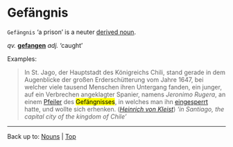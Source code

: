 # Gefängnis

`Gefängnis` ‘a prison’ is a neuter [derived noun](../../derivedNouns.md).

*qv.* **[gefangen](../../../adjectives/g/ge/gefangen.md)** *adj.* ‘caught’

Examples:

> In St. Jago, der Hauptstadt des Königreichs Chili, stand gerade in dem Augenblicke der großen Erderschütterung vom Jahre 1647, bei welcher viele tausend Menschen ihren Untergang fanden, ein junger, auf ein Verbrechen angeklagter Spanier, namens *Jeronimo Rugera*, an einem [Pfeiler](../../p/pf/Pfeiler.md) des <mark>Gefängnisses</mark>, in welches man ihn [eingesperrt](../../../verbs/e/ei/einsperren.md) hatte, und wollte sich erhenken. (*[Heinrich von Kleist](../../../texts/Kleist/DasErdbebenInChili.md)*) *‘in Santiago, the capital city of the kingdom of Chile’*

----

Back up to: [Nouns](../../index.md) | [Top](../../../index.md)
